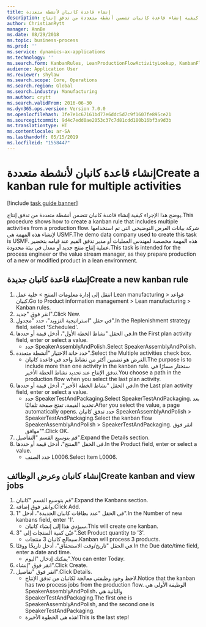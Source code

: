 ```yaml
---
title: إنشاء قاعدة كانبان لأنشطة متعددة
description: يوضح هذا الإجراء كيفية إنشاء قاعدة كانبان تتضمن أنشطة متعددة من تدفق إنتاج.
author: ChristianRytt
manager: AnnBe
ms.date: 08/29/2018
ms.topic: business-process
ms.prod: ''
ms.service: dynamics-ax-applications
ms.technology: ''
ms.search.form: KanbanRules, LeanProductionFlowActivityLookup, KanbanFlowSelection, InventItemIdLookupSimple, KanbanCreateScheduled, Kanban
audience: Application User
ms.reviewer: shylaw
ms.search.scope: Core, Operations
ms.search.region: Global
ms.search.industry: Manufacturing
ms.author: crytt
ms.search.validFrom: 2016-06-30
ms.dyn365.ops.version: Version 7.0.0
ms.openlocfilehash: 3fe7e1c67161bd77e6ddc5d7c9f1607fe895ce21
ms.sourcegitcommit: 9d4c7edd0ae2053c37c7d81cdd180b16bf3a9d3b
ms.translationtype: HT
ms.contentlocale: ar-SA
ms.lasthandoff: 05/15/2019
ms.locfileid: "1558447"
---
```

# <a name="create-a-kanban-rule-for-multiple-activities"></a><span data-ttu-id="17bfc-103">إنشاء قاعدة كانبان لأنشطة متعددة</span><span class="sxs-lookup"><span data-stu-id="17bfc-103">Create a kanban rule for multiple activities</span></span>

[!include [task guide banner](../../includes/task-guide-banner.md)]

<span data-ttu-id="17bfc-104">يوضح هذا الإجراء كيفية إنشاء قاعدة كانبان تتضمن أنشطة متعددة من تدفق إنتاج.</span><span class="sxs-lookup"><span data-stu-id="17bfc-104">This procedure shows how to create a kanban rule that includes multiple activities from a production flow.</span></span> <span data-ttu-id="17bfc-105">شركة بيانات العرض التوضيحي التي تم استخدامها لإنشاء هذه المهمة هي USMF.‬</span><span class="sxs-lookup"><span data-stu-id="17bfc-105">The demo data company used to create this task is USMF.</span></span> <span data-ttu-id="17bfc-106">هذه المهمة مخصصة لمهندس العمليات أو مدير تدفق القيم عند قيامه بتحضير عملية إنتاج منتج جديد أو معدل في بيئة محدودة.</span><span class="sxs-lookup"><span data-stu-id="17bfc-106">This task is intended for the process engineer or the value stream manager, as they prepare production of a new or modified product in a lean environment.</span></span>


## <a name="create-a-new-kanban-rule"></a><span data-ttu-id="17bfc-107">إنشاء قاعدة كانبان جديدة</span><span class="sxs-lookup"><span data-stu-id="17bfc-107">Create a new kanban rule</span></span>
1. <span data-ttu-id="17bfc-108">انتقل إلى إدارة معلومات المنتج‬ > خلية عمل Lean manufacturing > قواعد كنبان.</span><span class="sxs-lookup"><span data-stu-id="17bfc-108">Go to Product information management > Lean manufacturing > Kanban rules.</span></span>
2. <span data-ttu-id="17bfc-109">انقر فوق "جديد".</span><span class="sxs-lookup"><span data-stu-id="17bfc-109">Click New.</span></span>
3. <span data-ttu-id="17bfc-110">في حقل "استراتيجية التزويد"، حدد "مجدول".</span><span class="sxs-lookup"><span data-stu-id="17bfc-110">In the Replenishment strategy field, select 'Scheduled'.</span></span>
4. <span data-ttu-id="17bfc-111">في الحقل "نشاط الخطة الأول"، أدخل قيمة أو حددها.</span><span class="sxs-lookup"><span data-stu-id="17bfc-111">In the First plan activity field, enter or select a value.</span></span>
    * <span data-ttu-id="17bfc-112">حدد SpeakerAssemblyAndPolish.</span><span class="sxs-lookup"><span data-stu-id="17bfc-112">Select SpeakerAssemblyAndPolish.</span></span>  
5. <span data-ttu-id="17bfc-113">حدد خانة الاختيار "أنشطة متعددة".</span><span class="sxs-lookup"><span data-stu-id="17bfc-113">Select the Multiple activities check box.</span></span>
    * <span data-ttu-id="17bfc-114">الغرض هو تضمين أكثر من نشاط واحد في قاعدة كانبان.</span><span class="sxs-lookup"><span data-stu-id="17bfc-114">The purpose is to include more than one activity in the kanban rule.</span></span> <span data-ttu-id="17bfc-115">ستختار مسارًا في تدفق الإنتاج عند تحديد نشاط الخطة الأخير.</span><span class="sxs-lookup"><span data-stu-id="17bfc-115">You choose a path in the production flow when you select the last plan activity.</span></span>  
6. <span data-ttu-id="17bfc-116">في الحقل "نشاط الخطة الأخير‬"، أدخل قيمة أو حددها.</span><span class="sxs-lookup"><span data-stu-id="17bfc-116">In the Last plan activity field, enter or select a value.</span></span>
    * <span data-ttu-id="17bfc-117">حدد SpeakerTestAndPackaging.</span><span class="sxs-lookup"><span data-stu-id="17bfc-117">Select SpeakerTestAndPackaging.</span></span> <span data-ttu-id="17bfc-118">بعد تحديد القيمة، تفتح صفحة تلقائيًا.</span><span class="sxs-lookup"><span data-stu-id="17bfc-118">After you select the value, a page automatically opens.</span></span> <span data-ttu-id="17bfc-119">حدد تدفق كانبان SpeakerAssemblyAndPolish > SpeakerTestAndPackaging.</span><span class="sxs-lookup"><span data-stu-id="17bfc-119">Select the kanban flow SpeakerAssemblyAndPolish > SpeakerTestAndPackaging.</span></span> <span data-ttu-id="17bfc-120">انقر فوق "موافق".</span><span class="sxs-lookup"><span data-stu-id="17bfc-120">Click OK.</span></span>  
7. <span data-ttu-id="17bfc-121">قم بتوسيع القسم "التفاصيل".</span><span class="sxs-lookup"><span data-stu-id="17bfc-121">Expand the Details section.</span></span>
8. <span data-ttu-id="17bfc-122">في الحقل "المنتج"، أدخل قيمة أو حددها.</span><span class="sxs-lookup"><span data-stu-id="17bfc-122">In the Product field, enter or select a value.</span></span>
    * <span data-ttu-id="17bfc-123">حدد الصنف L0006.</span><span class="sxs-lookup"><span data-stu-id="17bfc-123">Select Item L0006.</span></span>  

## <a name="create-kanban-and-view-jobs"></a><span data-ttu-id="17bfc-124">إنشاء كانبان وعرض الوظائف</span><span class="sxs-lookup"><span data-stu-id="17bfc-124">Create kanban and view jobs</span></span>
1. <span data-ttu-id="17bfc-125">قم بتوسيع القسم "كانبان".</span><span class="sxs-lookup"><span data-stu-id="17bfc-125">Expand the Kanbans section.</span></span>
2. <span data-ttu-id="17bfc-126">وانقر فوق إضافة.</span><span class="sxs-lookup"><span data-stu-id="17bfc-126">Click Add.</span></span>
3. <span data-ttu-id="17bfc-127">في الحقل "عدد بطاقات كانبان الجديدة‬"، أدخل "1".</span><span class="sxs-lookup"><span data-stu-id="17bfc-127">In the Number of new kanbans field, enter '1'.</span></span>
    * <span data-ttu-id="17bfc-128">سيؤدي هذا إلى إنشاء كانبان.</span><span class="sxs-lookup"><span data-stu-id="17bfc-128">This will create one kanban.</span></span>  
4. <span data-ttu-id="17bfc-129">عيّن كمية المنتجات إلى "3".</span><span class="sxs-lookup"><span data-stu-id="17bfc-129">Set Product quantity to '3'.</span></span>
    * <span data-ttu-id="17bfc-130">سيعالج كانبان 3 منتجات.</span><span class="sxs-lookup"><span data-stu-id="17bfc-130">Kanban will process 3 products.</span></span>  
5. <span data-ttu-id="17bfc-131">في الحقل "‏‫تاريخ/وقت الاستحقاق‬"، أدخل تاريخًا ووقتًا.</span><span class="sxs-lookup"><span data-stu-id="17bfc-131">In the Due date/time field, enter a date and time.</span></span>
    * <span data-ttu-id="17bfc-132">يمكنك إدخال "اليوم".</span><span class="sxs-lookup"><span data-stu-id="17bfc-132">You can enter Today.</span></span>  
6. <span data-ttu-id="17bfc-133">انقر فوق "إنشاء".</span><span class="sxs-lookup"><span data-stu-id="17bfc-133">Click Create.</span></span>
7. <span data-ttu-id="17bfc-134">انقر فوق "تفاصيل".</span><span class="sxs-lookup"><span data-stu-id="17bfc-134">Click Details.</span></span>
    * <span data-ttu-id="17bfc-135">لاحظ وجود وظيفتي معالجة لكانبان من تدفق الإنتاج.</span><span class="sxs-lookup"><span data-stu-id="17bfc-135">Notice that the kanban has two process jobs from the production flow.</span></span> <span data-ttu-id="17bfc-136">الوظيفة الأولى هي SpeakerAssemblyAndPolish، والثانية هي SpeakerTestAndPackaging.</span><span class="sxs-lookup"><span data-stu-id="17bfc-136">The first one is SpeakerAssemblyAndPolish, and the second one is SpeakerTestAndPackaging.</span></span>  
    * <span data-ttu-id="17bfc-137">هذه هي الخطوة الأخيرة!</span><span class="sxs-lookup"><span data-stu-id="17bfc-137">This is the last step!</span></span>  

